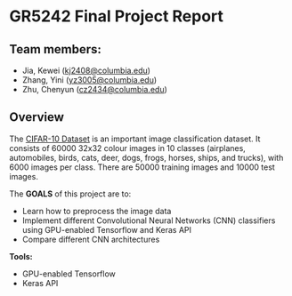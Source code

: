 # GR5242 Final Project Report <br>

## Team members:
- Jia, Kewei (kj2408@columbia.edu)
- Zhang, Yini (yz3005@columbia.edu)
- Zhu, Chenyun (cz2434@columbia.edu)

## Overview
The [CIFAR-10 Dataset](https://www.cs.toronto.edu/~kriz/cifar.html) is an important image classification dataset. It consists of 60000 32x32 colour images in 10 classes (airplanes, automobiles, birds, cats, deer, dogs, frogs, horses, ships, and trucks), with 6000 images per class. There are 50000 training images and 10000 test images.<br>

The **GOALS** of this project are to:
- Learn how to preprocess the image data
- Implement different Convolutional Neural Networks (CNN) classifiers using GPU-enabled Tensorflow and Keras API
- Compare different CNN architectures

**Tools:**
- GPU-enabled Tensorflow
- Keras API